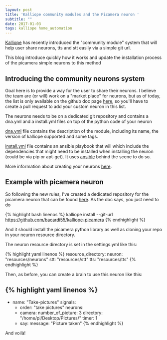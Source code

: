 ```yaml
---
layout: post
title: 'Kalliope community modules and the Picamera neuron '
subtitle: ""
date: 2017-01-03
tags: kalliope home_automation
---
```


[Kalliope](https://github.com/kalliope-project/kalliope) has recently introduced the "community module" system that will help user share neurons, tts and stt easily via a simple git url. 

This blog introduce quickly how it works and update the installation process of the picamera simple neurons to this method

## Introducing the community neurons system

Goal here is to provide a way for the user to share their neurons. I believe the team are (or will) work on a "market place" for neurons, but as of today, the list is only available on the github doc page [here](https://github.com/kalliope-project/kalliope/blob/master/Docs/neuron_list.md), so you'll have to create a pull request to add your custom neuron in this list.

The neurons needs to be on a dedicated git repository and contains a dna.yml and a install.yml files on top of the python code of your neuron

[dna.yml](https://github.com/kalliope-project/kalliope/blob/master/Docs/contributing/dna.md) file contains the description of the module, including its name, the version of kalliope supported and some tags. 

[install.yml]() file contains an ansible playbook that will
which include the dependencies that might need to be installed when installing the neuron (could be via pip or apt-get). It uses [ansible](https://www.ansible.com/) behind the scene to do so.


More information about creating your neurons [here](https://github.com/kalliope-project/kalliope/blob/master/Docs/contributing/contribute_neuron.md).

## Example with picamera neuron

So following the new rules, I've created a dedicated repository for the picamera neuron that can be found [here](https://github.com/bacardi55/kalliope-picamera).
As the doc says, you just need to do 

{% highlight bash linenos %}
kalliope install --git-url https://github.com/bacardi55/kalliope-picamera
{% endhighlight %}

And it should install the picamera python library as well as cloning your repo in your neuron resource directory.

The neuron resource directory is set in the settings.yml like this:

{% highlight yaml linenos %}
resource_directory:
  neuron: "resources/neurons"
  stt: "resources/stt"
  tts: "resources/tts"
{% endhighlight %}

Then, as before, you can create a brain to use this neuron like this:

{% highlight yaml linenos %}
---
  - name: "Take-pictures"
    signals:
      - order: "take pictures"
    neurons:
      - camera:
          number_of_picture: 3
          directory: "/home/pi/Desktop/PIctures/"
          timer: 1
      - say:
          message: "Picture taken"
{% endhighlight %}

And voilà!
